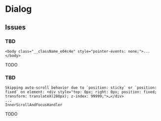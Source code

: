 # Dialog

## Issues

### TBD

```log
<body class="__className_e04c4e" style="pointer-events: none;">...</body>
```

<!--
https://github.com/shadcn-ui/ui/issues/3461
https://github.com/radix-ui/primitives/issues/1241
-->

TODO

<!--
onClick={() => {
  setTimeout(() => {
    document.body.style.pointerEvents = ''
  }, 500)
}}
-->

<!--
const ModalRoot = forwardRef(({ onOpenChange = () => {}, ...props }, ref) => {
  return (
    <ModalPrimitive.Root
      onOpenChange={(e) => {
        setTimeout(() => (document.body.style.pointerEvents = ''), 0)

        onOpenChange?.(e)
      }}
      ref={ref}
      {...props}
    />
  )
})
ModalRoot.displayName = ModalPrimitive.Root.displayName
-->

### TBD

```log
Skipping auto-scroll behavior due to `position: sticky` or `position: fixed` on element: <div style=​"top:​ 0px;​ right:​ 0px;​ position:​ fixed;​ transform:​ translateX(280px)​;​ z-index:​ 99999;​">​…​</div>
...
InnerScrollAndFocusHandler
```

<!--
https://github.com/shadcn-ui/ui/issues/1355
-->

TODO

<!--
<Link scroll={false} ... />
-->
